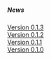 ##### News

[Version 0.1.3](#0.1.3)  
[Version 0.1.2](#0.1.2)  
[Version 0.1.1](#0.1.1)  
[Version 0.1.0](#0.1.0)  
